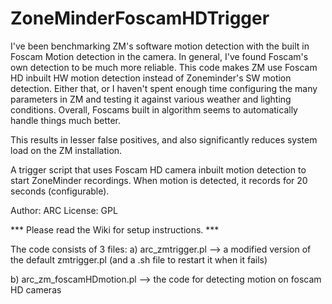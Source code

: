 # ZoneMinderFoscamHDTrigger


I've been benchmarking ZM's software motion detection with the built in Foscam Motion detection in the camera. In general, I've found Foscam's own detection to be much more reliable. This code makes ZM use Foscam HD inbuilt HW motion detection instead of Zoneminder's SW motion detection. Either that, or I haven't spent enough time configuring the many parameters in ZM and testing it against various weather and lighting conditions. Overall, Foscams built in algorithm seems to automatically handle things much better.

This results in lesser false positives, and also significantly reduces system load on the ZM installation. 


 A trigger script that uses Foscam HD camera inbuilt motion detection
to start ZoneMinder recordings. When motion is detected, it records for 20 seconds
(configurable).

Author: ARC
License: GPL


*** Please read the Wiki for setup instructions. ***

The code consists of 3 files:
a) arc_zmtrigger.pl --> a modified version of the default zmtrigger.pl (and a .sh file to restart it when it fails)

b) arc_zm_foscamHDmotion.pl --> the code for detecting motion on foscam HD cameras




